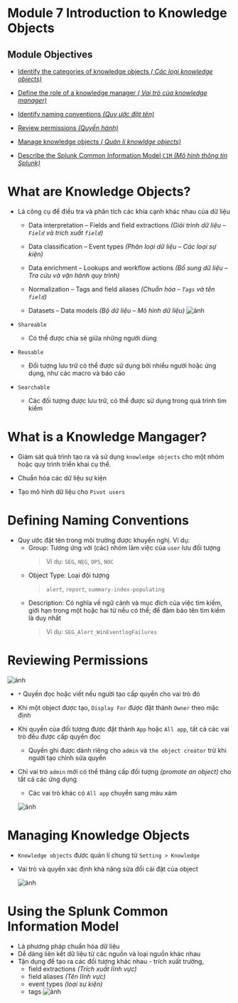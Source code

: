 # Module 7 Introduction to Knowledge Objects 

## Module Objectives

- [Identify the categories of knowledge objects *( Các loại knowledge objects)*](#What-are-Knowledge-Objects)

- [Define the role of a knowledge manager *( Vai trò của knowledge manager)*](#What-is-a-Knowledge-Mangager)

- [Identify naming conventions *(Quy ước đặt tên)*](#Defining-Naming-Conventions)

- [Review permissions *(Quyền hành)*](#Reviewing-Permissions)

- [Manage knowledge objects *( Quản lí knowldge objects)*](#Managing-Knowledge-Objects)

- [Describe the Splunk Common Information Model `CIM` *(Mô hình thông tin Splunk)*](#Using-the-Splunk-Common-Information-Model)

# What are Knowledge Objects?

- Là công cụ để điều tra và phân tích các khía cạnh khác nhau của dữ liệu 

  - Data interpretation – Fields and field extractions *(Giải trình dữ liệu – `Field` và trích xuất `field`)*

  - Data classification – Event types *(Phân loại dữ liệu – Các loại sự kiện)*

  - Data enrichment – Lookups and workflow actions *(Bổ sung dữ liệu – Tra cứu và vận hành quy trình)*

  - Normalization – Tags and field aliases *(Chuẩn hóa – `Tags` và tên `field`)*

  - Datasets – Data models *(Bộ dữ liệu – Mô hình dữ liệu)*
   ![ảnh](https://github.com/tatdatda04/Module_Splunk/assets/118095276/d4aa567f-0951-4354-80da-3e803269f77a)

- `Shareable` 
  - Có thể được chia sẻ giữa những người dùng

- `Reusable`
  - Đối tượng lưu trữ có thể được sử dụng bởi nhiều người hoặc ứng dụng, như các macro và báo cáo
 
- `Searchable`
  - Các đối tượng được lưu trữ, có thể được sử dụng trong quá trình tìm kiếm

# What is a Knowledge Mangager?

- Giám sát quá trình tạo ra và sử dụng `knowledge objects` cho một nhóm hoặc quy trình triển khai cụ thể.

- Chuẩn hóa các dữ liệu sự kiện

- Tạo mô hình dữ liệu cho `Pivot users`

# Defining Naming Conventions

- Quy ước đặt tên trong môi trường được khuyến nghị. Ví dụ:
  - Group: Tương ứng với (các) nhóm làm việc của `user` lưu đối tượng
      >Ví dụ: `SEG`, `NEG`, `OPS`, `NOC`
  - Object Type: Loại đội tượng
      >`alert`, `report`, `summary-index-populating`
  - Description: Có nghĩa về ngữ cảnh và mục đích của việc tìm kiếm, giới hạn trong một hoặc hai từ nếu có thể; để đảm bảo tên tìm kiếm là duy nhất
      >Ví dụ: `SEG_Alert_WinEventlogFailures`

# Reviewing Permissions
  ![ảnh](https://github.com/tatdatda04/Module_Splunk/assets/118095276/95cc0aac-b491-426b-b600-020bff9741e1)

- `*` Quyền đọc hoặc viết nếu người tạo cấp quyền cho vai trò đó

- Khi một object được tạo, `Display For` được đặt thành `Owner` theo mặc định

- Khi quyền của đối tượng được đặt thành `App` hoặc `All app`, tất cả các vai trò đều được cấp quyền đọc
  - Quyền ghi được dành riêng cho `admin` và `the object creator` trừ khi người tạo chỉnh sửa quyền
 
- Chỉ vai trò `admin` mới có thể thăng cấp đối tượng *(promote an object)* cho tất cả các ứng dụng
  - Các vai trò khác có `All app` chuyển sang màu xám

  ![ảnh](https://github.com/tatdatda04/Module_Splunk/assets/118095276/3dee435d-dd0d-41dd-9589-45d928360632)

# Managing Knowledge Objects

- `Knowledge objects` được quản lí chung từ `Setting > Knowledge`

- Vai trò và quyền xác định khả năng sửa đổi cài đặt của object

  ![ảnh](https://github.com/tatdatda04/Module_Splunk/assets/118095276/577c5bed-0dbc-4479-84d8-d97d4eb3f610)

# Using the Splunk Common Information Model

- Là phương pháp chuẩn hóa dữ liệu
- Dễ dàng liên kết dữ liệu từ các nguồn và loại nguồn khác nhau
- Tận dụng để tạo ra các đối tượng khác nhau - trích xuất trường,
  - field extractions *(Trích xuất lĩnh vực)*
  - field aliases *(Tên lĩnh vực)*
  - event types *(loại sự kiện)*
  - tags
  ![ảnh](https://github.com/tatdatda04/Module_Splunk/assets/118095276/84873042-a265-421d-996e-a8596bc37f7a)



